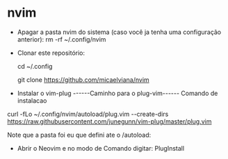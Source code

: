 # nvim
* Apagar a pasta nvim do sistema (caso você ja tenha uma configuração anterior): rm -rf ~/.config/nvim

* Clonar este repositório: 

   cd ~/.config

   git clone https://github.com/micaelviana/nvim

* Instalar o vim-plug
------Caminho para o plug-vim------
Comando de instalacao

curl -fLo ~/.config/nvim/autoload/plug.vim --create-dirs https://raw.githubusercontent.com/junegunn/vim-plug/master/plug.vim

Note que a pasta foi eu que defini ate o /autoload:

* Abrir o Neovim e no modo de Comando digitar: PlugInstall
